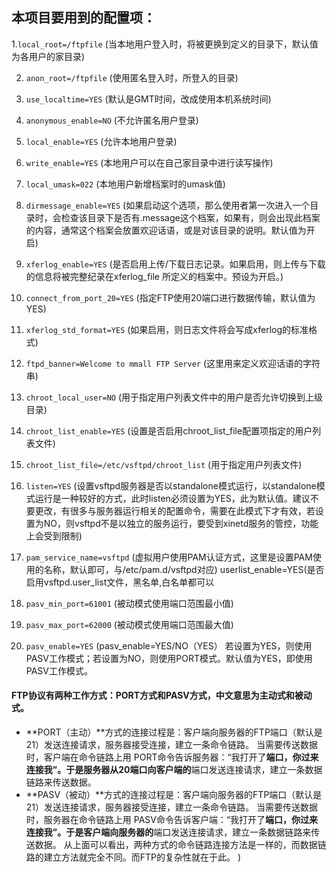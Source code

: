 ## 本项目要用到的配置项：
1.`local_root=/ftpfile` 
    (当本地用户登入时，将被更换到定义的目录下，默认值为各用户的家目录) 
    
2. `anon_root=/ftpfile` 
    (使用匿名登入时，所登入的目录)
     
3. `use_localtime=YES` (默认是GMT时间，改成使用本机系统时间)

4. `anonymous_enable=NO` (不允许匿名用户登录)

5. `local_enable=YES` (允许本地用户登录)

6. `write_enable=YES` (本地用户可以在自己家目录中进行读写操作)

7. `local_umask=022` (本地用户新增档案时的umask值)

8. `dirmessage_enable=YES` (如果启动这个选项，那么使用者第一次进入一个目录时，会检查该目录下是否有.message这个档案，如果有，则会出现此档案的内容，通常这个档案会放置欢迎话语，或是对该目录的说明。默认值为开启)

9. `xferlog_enable=YES` (是否启用上传/下载日志记录。如果启用，则上传与下载的信息将被完整纪录在xferlog_file 所定义的档案中。预设为开启。)

10. `connect_from_port_20=YES` (指定FTP使用20端口进行数据传输，默认值为YES)

11. `xferlog_std_format=YES` (如果启用，则日志文件将会写成xferlog的标准格式)

12. `ftpd_banner=Welcome to mmall FTP Server` (这里用来定义欢迎话语的字符串)

13. `chroot_local_user=NO` (用于指定用户列表文件中的用户是否允许切换到上级目录)

14. `chroot_list_enable=YES` (设置是否启用chroot_list_file配置项指定的用户列表文件)

15. `chroot_list_file=/etc/vsftpd/chroot_list` (用于指定用户列表文件)

16. `listen=YES` (设置vsftpd服务器是否以standalone模式运行，以standalone模式运行是一种较好的方式，此时listen必须设置为YES，此为默认值。建议不要更改，有很多与服务器运行相关的配置命令，需要在此模式下才有效，若设置为NO，则vsftpd不是以独立的服务运行，要受到xinetd服务的管控，功能上会受到限制)

17. `pam_service_name=vsftpd` (虚拟用户使用PAM认证方式，这里是设置PAM使用的名称，默认即可，与/etc/pam.d/vsftpd对应) userlist_enable=YES(是否启用vsftpd.user_list文件，黑名单,白名单都可以

18. `pasv_min_port=61001` (被动模式使用端口范围最小值)

19. `pasv_max_port=62000` (被动模式使用端口范围最大值)

20. `pasv_enable=YES` (pasv_enable=YES/NO（YES）
若设置为YES，则使用PASV工作模式；若设置为NO，则使用PORT模式。默认值为YES，即使用PASV工作模式。

#### FTP协议有两种工作方式：PORT方式和PASV方式，中文意思为主动式和被动式。
- **PORT（主动）**方式的连接过程是：客户端向服务器的FTP端口（默认是21）发送连接请求，服务器接受连接，建立一条命令链路。 
  当需要传送数据时，客户端在命令链路上用 PORT命令告诉服务器：“我打开了****端口，你过来连接我”。于是服务器从20端口向客户端的****端口发送连接请求，建立一条数据链路来传送数据。
- **PASV（被动）**方式的连接过程是：客户端向服务器的FTP端口（默认是21）发送连接请求，服务器接受连接，建立一条命令链路。 
  当需要传送数据时，服务器在命令链路上用 PASV命令告诉客户端：“我打开了****端口，你过来连接我”。于是客户端向服务器的****端口发送连接请求，建立一条数据链路来传送数据。 
  从上面可以看出，两种方式的命令链路连接方法是一样的，而数据链路的建立方法就完全不同。而FTP的复杂性就在于此。
)